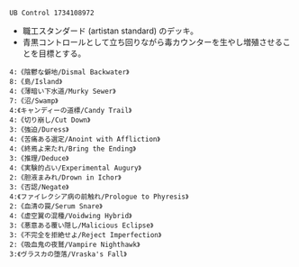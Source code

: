 `UB Control 1734108972` 

- 職工スタンダード (artistan standard) のデッキ。
- 青黒コントロールとして立ち回りながら毒カウンターを生やし増殖させることを目標とする。

```
4:《陰鬱な僻地/Dismal Backwater》
8:《島/Island》
4:《薄暗い下水道/Murky Sewer》
7:《沼/Swamp》
4:《キャンディーの道標/Candy Trail》
4:《切り崩し/Cut Down》
3:《強迫/Duress》
4:《苦痛ある選定/Anoint with Affliction》
4:《終焉よ来たれ/Bring the Ending》
3:《推理/Deduce》
4:《実験的占い/Experimental Augury》
2:《胆液まみれ/Drown in Ichor》
3:《否認/Negate》
4:《ファイレクシア病の前触れ/Prologue to Phyresis》
2:《血清の罠/Serum Snare》
4:《虚空翼の混種/Voidwing Hybrid》
3:《悪意ある覆い隠し/Malicious Eclipse》
3:《不完全を拒絶せよ/Reject Imperfection》
2:《吸血鬼の夜鷲/Vampire Nighthawk》
3:《ヴラスカの堕落/Vraska's Fall》
```
